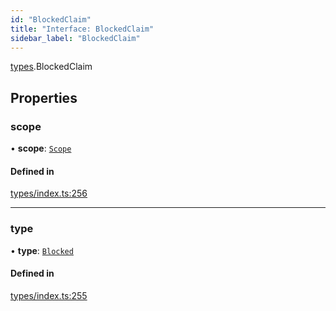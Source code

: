 ```yaml
---
id: "BlockedClaim"
title: "Interface: BlockedClaim"
sidebar_label: "BlockedClaim"
---
```


[types](../../../modules/Types/Types.md).BlockedClaim

## Properties

### scope

• **scope**: [`Scope`](../Scope/Scope.md)

#### Defined in

[types/index.ts:256](https://github.com/F-OBrien/polymesh-sdk/blob/012f1745/src/types/index.ts#L256)

___

### type

• **type**: [`Blocked`](../../../enums/Types/ClaimType/ClaimType.md#blocked)

#### Defined in

[types/index.ts:255](https://github.com/F-OBrien/polymesh-sdk/blob/012f1745/src/types/index.ts#L255)
